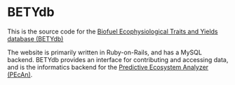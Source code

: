 # BETYdb

This is the source code for the [Biofuel Ecophysiological Traits and Yields database (BETYdb)](www.betydb.org)

The website is primarily written in Ruby-on-Rails, and has a MySQL backend. 
BETYdb provides an interface for contributing and accessing data, and is the informatics backend for the [Predictive Ecosystem Analyzer (PEcAn)](www.pecanproject.org).
